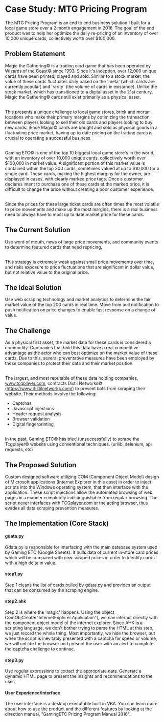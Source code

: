 Case Study: MTG Pricing Program
============
The MTG Pricing Program is an end to end business solution I built for a local game store over a 2 month engagement in 2016. The goal of the end product was to help her optimize the daily re-pricing of an inventory of over 10,000 unique cards, collectively worth over $100,000.

Problem Statement
--------------- 
Magic the Gathering© is a trading card game that has been operated by Wizards of the Coast© since 1993. Since it's inception, over 12,000 unique cards have been printed, played and sold. Similar to a stock market, the value of these cards fluctuates daily based on the 'meta' (which cards are currently popular) and 'rarity' (the volume of cards in existance). Unlike the stock market, which has transitioned to a digital asset in the 21st century, Magic the Gathering© cards still exist primarily as a physical asset.<br/><br/>

This presents a unique challenge to local game stores, brick and mortar locations who make their primary margins by optimizing the transaction between players looking to sell their old cards and players looking to buy new cards. Since Magic© cards are bought and sold as physical goods in a fluctuating price market, having up to date pricing on the trading cards is crucial to operating a successful business.<br/><br/>

Gaming ETC© is one of the top 10 biggest local game store's in the world, with an inventory of over 10,000 unique cards, collectively worth over $100,000 in market value. A significant portion of this market value is contained within the top 200 cards, sometimes valued at up to $10,000 for a single card. These cards, making the highest margins for the owner, are displayed in cases, with clearly marked price tags. Once a customer declares intent to purchase one of these cards at the marked price, it is difficult to change the price without creating a poor customer experience. <br/><br/>

Since the prices for these large ticket cards are often times the most volatile to price movements and make up the most margins, there is a real business need to always have to most up to date market price for these cards.

The Current Solution
--------------- 
Use word of mouth, news of large price movements, and community events to determine featured cards that need repricing.<br/><br/>

This strategy is extremely weak against small price movements over time, and risks exposure to price fluctuations that are significant in dollar value, but not relative value to the original price.

The Ideal Solution
--------------- 
Use web scraping technology and market analytics to determine the fair market value of the top 200 cards in real time. Move from pull notification to push notification on price changes to enable fast response on a change of value.

The Challenge
--------------- 
As a physical first asset, the market data for these cards is considered a commodity. Companies that hold this data have a real competitive advantage as the actor who can best optimize on the market value of these cards. Due to this, several preventative measures have been employed by these companies to protect their data and their market position. <br/><br/>

The largest, and most reputable of these data holding companies, www.tcgplayer.com, contracts Distil Networks© (https://www.distilnetworks.com/) to prevent bots from scraping their website. Their methods involve the following:
* Captchas
* Javascript injections
* Header request analysis
* Browser validation
* Digital fingerprinting
<br/>
In the past, Gaming ETC© has tried (unsuccessfully) to scrape the Tcgplayer© website using conventional techniques. (urllib, selenium, api requests, etc)

The Proposed Solution
--------------- 
Custom designed software utilizing COM (Component Object Model) design of Microsoft applications (Internet Explorer in this case) in order to inject scripts into the Windows operating system, that then interface with the application. These script injections allow the automated browsing of web pages in a manner completely indistinguishable from regular browsing. The script never interfaces with TCGplayer.com or the acting browser, thus evades all data scraping prevention measures.

The Implementation (Core Stack)
--------------- 
#### gdata.py ####
Gdata.py is responsible for interfacing with the main database system used by Gaming ETC (Google Sheets). It pulls data of current in-store card prices which will be compared with new scraped prices in order to identify cards with a high delta in value.
#### step1.py ####
Step 1 cleans the list of cards pulled by gdata.py and provides an output that can be consumed by the scraping engine.
#### step2.ahk ####
Step 2 is where the 'magic' happens. Using the object, ComObjCreate("InternetExplorer.Application"), we can interact directly with the component object model of the internet explorer. Since AHK is a scripting language, we don't bother trying to parse the HTML at this step, we just record the whole thing. Most importantly, we hide the browser, but when the script is inevitably presented with a captcha for speed or volume, we will unhide the browser and present the user with an alert to complete the captcha challenge to continue.
#### step3.py ####
Use regular expressions to extract the appropriate data. Generate a dynamic HTML page to present the insights and recommendations to the user.
#### User Experience/Interface ####
The user interface is a desktop executable built in VBA. You can learn more about how to use the product and the different features by looking at the direction manual, "GamingETC Pricing Program Manual 2016".
